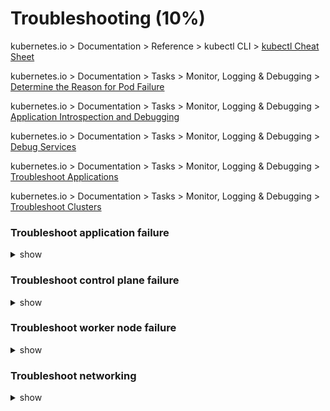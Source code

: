 # Troubleshooting (10%)

kubernetes.io > Documentation > Reference > kubectl CLI > [kubectl Cheat Sheet](https://kubernetes.io/docs/reference/kubectl/cheatsheet/)

kubernetes.io > Documentation > Tasks > Monitor, Logging & Debugging > [Determine the Reason for Pod Failure](https://kubernetes.io/docs/tasks/debug-application-cluster/determine-reason-pod-failure/)

kubernetes.io > Documentation > Tasks > Monitor, Logging & Debugging > [Application Introspection and Debugging](https://kubernetes.io/docs/tasks/debug-application-cluster/debug-application-introspection/)

kubernetes.io > Documentation > Tasks > Monitor, Logging & Debugging > [Debug Services](https://kubernetes.io/docs/tasks/debug-application-cluster/debug-service/)

kubernetes.io > Documentation > Tasks > Monitor, Logging & Debugging > [Troubleshoot Applications](https://kubernetes.io/docs/tasks/debug-application-cluster/debug-application/)

kubernetes.io > Documentation > Tasks > Monitor, Logging & Debugging > [Troubleshoot Clusters](https://kubernetes.io/docs/tasks/debug-application-cluster/debug-cluster/)

###  

### Troubleshoot application failure

<details><summary>show</summary>
<p>

```bash
Check Accessibility

$ curl http://web-service-ip:node-port

Check Service Status

$ kubectl describe svc web-service

compare the endpoints and selector on the POD definition

Check the POD

$ kubectl get po
$ kubectl describe po web
$ kubectl logs web
$ kubectl logs web -f
$ kubectl logs web -f --previous

```

</p>
</details>

### Troubleshoot control plane failure

<details><summary>show</summary>
<p>

```bash
Check Node Status

$ kubectl get nodes
$ kubectl get pods

Check Controlplane Pods

$ kubectl get pods -n kube-system

Check Controlplane Services

$ service kube-apiserver status
$ service kube-controller-manager status
$ service kube-scheduler status
$ service kubelet status
$ service kube-proxy status

Check Service Logs

$ kubectl logs kube-apiserver-master -n kube-system
$ sudo journalctl -u kube-apiserver

```

</p>
</details>



### Troubleshoot worker node failure

<details><summary>show</summary>
<p>

```bash
Check Node Status

$ kubectl get nodes
$ kubectl describe node <nodename>
$ top
$ df -h
$ service kubelet status
$ journalctl -u kubelet -f
$ openssl x509 -in /var/lib/kubelet/worker-1.crt -text

```

</p>
</details>

### Troubleshoot networking

<details><summary>show</summary>
<p>

```bash

Make sure you’re connecting to the service’s cluster IP from within the cluster, not from the outside.

Don’t bother pinging the service IP to figure out if the service is accessible (remember, the service’s cluster IP 
  is a virtual IP and pinging it will never work).

If you’ve defined a readiness probe, make sure it’s succeeding; otherwise the pod won’t be part of the service.

To confirm that a pod is part of the service, examine the corresponding Endpoints object with kubectl get endpoints.

If you’re trying to access the service through its FQDN or a part of it (for example, myservice.mynamespace.svc.cluster.local or
  myservice.mynamespace) and it doesn’t work, see if you can access it using its cluster IP instead of the FQDN.

Check whether you’re connecting to the port exposed by the service and not the target port.

Try connecting to the pod IP directly to confirm your pod is accepting connections on the correct port.

If you can’t even access your app through the pod’s IP, make sure your app isn’t only binding to localhost.

```

</p>
</details>

